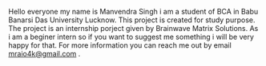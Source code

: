 Hello everyone my name is Manvendra Singh i am a student of BCA in Babu Banarsi Das University Lucknow. This project is created for study purpose. The project is an internship porject given by Brainwave Matrix Solutions. As i am a beginer intern so if you want to suggest me something i will be very happy for that. For more information you can reach me out by email mraio4k@gmail.com .
